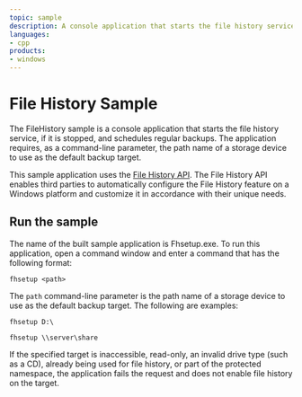 ```yaml
---
topic: sample
description: A console application that starts the file history service, if it is stopped, and schedules regular backups.
languages:
- cpp
products:
- windows
---
```


<!---
    name: File History Sample
    platform: WDM
    language: cpp
    category: General
    description: A console application that starts the file history service, if it is stopped, and schedules regular backups.
    samplefwlink: http://go.microsoft.com/fwlink/p/?LinkId=617712
--->

# File History Sample

The FileHistory sample is a console application that starts the file history service, if it is stopped, and schedules regular backups. The application requires, as a command-line parameter, the path name of a storage device to use as the default backup target.

This sample application uses the [File History API](http://msdn.microsoft.com/en-us/library/windows/hardware/hh829789). The File History API enables third parties to automatically configure the File History feature on a Windows platform and customize it in accordance with their unique needs.

## Run the sample

The name of the built sample application is Fhsetup.exe. To run this application, open a command window and enter a command that has the following format:

`fhsetup <path>`

The `path` command-line parameter is the path name of a storage device to use as the default backup target. The following are examples:

`fhsetup D:\`

`fhsetup \\server\share`

If the specified target is inaccessible, read-only, an invalid drive type (such as a CD), already being used for file history, or part of the protected namespace, the application fails the request and does not enable file history on the target.
